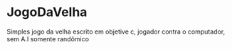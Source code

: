 # JogoDaVelha
Simples jogo da velha escrito em objetive c, jogador contra o computador, sem A.I somente randômico
